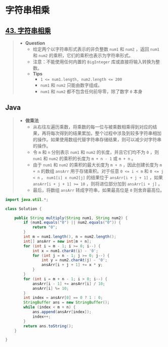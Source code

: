 # 字符串相乘

## [43. 字符串相乘](https://leetcode.cn/problems/multiply-strings/)

> - **Question**
>   - 给定两个以字符串形式表示的非负整数 `num1` 和 `num2` ，返回 `num1` 和 `num2` 的乘积，它们的乘积也表示为字符串形式。
>   - 注意：不能使用任何内置的 `BigInteger` 库或直接将输入转换为整数。
>   - **Tips**
>     - `1 <= num1.length, num2.length <= 200`
>     - `num1` 和 `num2` 只能由数字组成。
>     - `num1` 和 `num2` 都不包含任何前导零，除了数字 `0` 本身

## Java

> - **做乘法**
>   - 从右往左遍历乘数，将乘数的每一位与被乘数相乘得到对应的结果，再将每次得到的结果累加，整个过程中涉及到较多字符串相加的操作。如果使用数组代替字符串存储结果，则可以减少对字符串的操作。
>   - 令 `m` 和 `n` 分别表示 `num1` 和 `num2` 的长度，并且它们均不为 `0` ，则 `num1` 和 `num2` 的乘积的长度为 `m + n - 1` 或 `m + n` 。
>   - 由于 `num1` 和 `num2` 的乘积的最大长度为 `m + n` ，因此创建长度为 `m + n` 的数组 `ansArr` 用于存储乘积。对于任意 `0 <= i < m` 和 `0 <= j < n` ， `num1[i] x num2[j]` 的结果位于 `ansArr[i + j + 1]` ，如果 `ansArr[i + j + 1] >= 10` ，则将进位部分加到 `ansArr[i + j]` 。
>   - 最后，将数组 `ansArr` 转成字符串，如果最高位是 `0` 则舍弃最高位。

```java
import java.util.*;

class Solution {

    public String multiply(String num1, String num2) {
        if (num1.equals("0") || num2.equals("0")) {
            return "0";
        }
        int m = num1.length(), n = num2.length();
        int[] ansArr = new int[m + n];
        for (int i = m - 1; i >= 0; i--) {
            int x = num1.charAt(i) - '0';
            for (int j = n - 1; j >= 0; j--) {
                int y = num2.charAt(j) - '0';
                ansArr[i + j + 1] += x * y;
            }
        }
        for (int i = m + n - 1; i > 0; i--) {
            ansArr[i - 1] += ansArr[i] / 10;
            ansArr[i] %= 10;
        }
        int index = ansArr[0] == 0 ? 1 : 0;
        StringBuffer ans = new StringBuffer();
        while (index < m + n) {
            ans.append(ansArr[index]);
            index++;
        }
        return ans.toString();
    }

}
```
